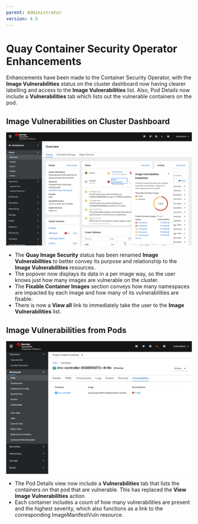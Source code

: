 ```yaml
---
parent: Administrator
version: 4.5
---
```


# Quay Container Security Operator Enhancements

Enhancements have been made to the Container Security Operator, with the **Image Vulnerabilities** status on the cluster dashboard now having clearer labelling and access to the **Image Vulnerabilities** list. Also, Pod Details now include a **Vulnerabilities** tab which lists out the vulnerable containers on the pod.

## Image Vulnerabilities on Cluster Dashboard

![Cluster Dashboard Image Vulnerabilities Status](img/imagevulndash45.png)
- The **Quay Image Security** status has been renamed **Image Vulnerabilities** to better convey its purpose and relationship to the **Image Vulnerabilities** resources.
- The popover now displays its data in a per image way, so the user knows just how many images are vulnerable on the cluster.
- The **Fixable Container Images** section conveys how many namespaces are impacted by each image and how many of its vulnerabilities are fixable.
-  There is now a **View all** link to immediately take the user to the **Image Vulnerabilities** list.

## Image Vulnerabilities from Pods

![Cluster Dashboard Image Vulnerabilities Status](img/podvulns.png)
- The Pod Details view now include a **Vulnerabilities** tab that lists the containers on that pod that are vulnerable. This has replaced the **View Image Vulnerabilities** action.
- Each container includes a count of how many vulnerabilities are present and the highest severity, which also functions as a link to the corresponding ImageManifestVuln resource.
